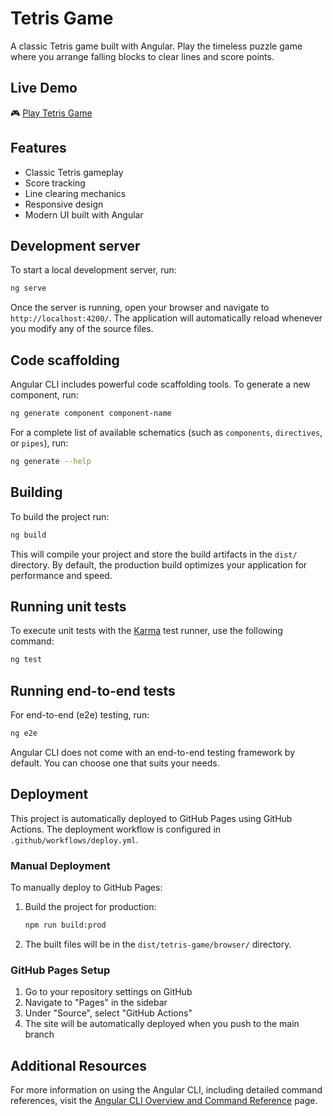 # Tetris Game

A classic Tetris game built with Angular. Play the timeless puzzle game where you arrange falling blocks to clear lines and score points.

## Live Demo

🎮 [Play Tetris Game](https://YOUR_USERNAME.github.io/tetris-game/)

## Features

- Classic Tetris gameplay
- Score tracking
- Line clearing mechanics
- Responsive design
- Modern UI built with Angular

## Development server

To start a local development server, run:

```bash
ng serve
```

Once the server is running, open your browser and navigate to `http://localhost:4200/`. The application will automatically reload whenever you modify any of the source files.

## Code scaffolding

Angular CLI includes powerful code scaffolding tools. To generate a new component, run:

```bash
ng generate component component-name
```

For a complete list of available schematics (such as `components`, `directives`, or `pipes`), run:

```bash
ng generate --help
```

## Building

To build the project run:

```bash
ng build
```

This will compile your project and store the build artifacts in the `dist/` directory. By default, the production build optimizes your application for performance and speed.

## Running unit tests

To execute unit tests with the [Karma](https://karma-runner.github.io) test runner, use the following command:

```bash
ng test
```

## Running end-to-end tests

For end-to-end (e2e) testing, run:

```bash
ng e2e
```

Angular CLI does not come with an end-to-end testing framework by default. You can choose one that suits your needs.

## Deployment

This project is automatically deployed to GitHub Pages using GitHub Actions. The deployment workflow is configured in `.github/workflows/deploy.yml`.

### Manual Deployment

To manually deploy to GitHub Pages:

1. Build the project for production:
   ```bash
   npm run build:prod
   ```

2. The built files will be in the `dist/tetris-game/browser/` directory.

### GitHub Pages Setup

1. Go to your repository settings on GitHub
2. Navigate to "Pages" in the sidebar
3. Under "Source", select "GitHub Actions"
4. The site will be automatically deployed when you push to the main branch

## Additional Resources

For more information on using the Angular CLI, including detailed command references, visit the [Angular CLI Overview and Command Reference](https://angular.dev/tools/cli) page.
